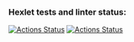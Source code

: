 ### Hexlet tests and linter status:
[![Actions Status](https://github.com/Labidahrom/python-project-52/workflows/hexlet-check/badge.svg)](https://github.com/Labidahrom/python-project-52/actions)
[![Actions Status](https://github.com/Labidahrom/python-project-52/actions/workflows/python-package.yml/badge.svg)](https://github.com/Labidahrom/python-project-52/actions)

